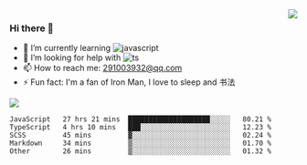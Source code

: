 <img align='right' src='https://github-readme-stats.vercel.app/api?username=niaogege&show_icons=true&theme=radical'/>

### Hi there 👋

- 🌱 I’m currently learning ![javascript](https://img.shields.io/badge/javacript-learn-orange)
- 🤔 I’m looking for help with ![ts](https://img.shields.io/badge/ts-learn-yellow)
- 📫 How to reach me: 291003932@qq.com
- ⚡ Fun fact:  I'm a fan of Iron Man, I love to sleep and 书法

![](https://github-readme-stats.vercel.app/api/top-langs/?username=niaogege&layout=compact)

<!--START_SECTION:waka-->
```text
JavaScript   27 hrs 21 mins  ████████████████████░░░░░   80.21 % 
TypeScript   4 hrs 10 mins   ███░░░░░░░░░░░░░░░░░░░░░░   12.23 % 
SCSS         45 mins         ▓░░░░░░░░░░░░░░░░░░░░░░░░   02.24 % 
Markdown     34 mins         ▒░░░░░░░░░░░░░░░░░░░░░░░░   01.70 % 
Other        26 mins         ▒░░░░░░░░░░░░░░░░░░░░░░░░   01.32 % 
```
<!--END_SECTION:waka-->
